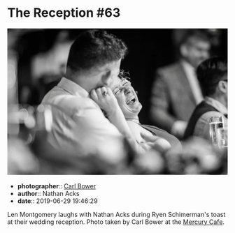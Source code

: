 # The Reception \#63

![Len Montgomery laughs with Nathan Acks](assets/2019-06-29-set-3-the-reception-63.webp)

* **photographer**:: [Carl Bower](https://carlbowerphotos.com)  
* **author**:: Nathan Acks  
* **date**:: 2019-06-29 19:46:29

Len Montgomery laughs with Nathan Acks during Ryen Schimerman's toast at their wedding reception. Photo taken by Carl Bower at the [Mercury Cafe](http://mercurycafe.com).
